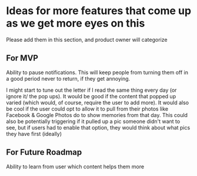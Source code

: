 # Ideas for more features that come up as we get more eyes on this
Please add them in this section, and product owner will categorize

## For MVP

Ability to pause notifications. This will keep people from turning them off in a good period never to return, if they get annoying.

I might start to tune out the letter if I read the same thing every day (or ignore it/ the pop ups). It would be good if the content that popped up varied (which would, of course, require the user to add more). It would also be cool if the user could opt to allow it to pull from their photos like Facebook & Google Photos do to show memories from that day. This could also be potentially triggering if it pulled up a pic someone didn't want to see, but if users had to enable that option, they would think about what pics they have first (ideally)

## For Future Roadmap

Ability to learn from user which content helps them more
